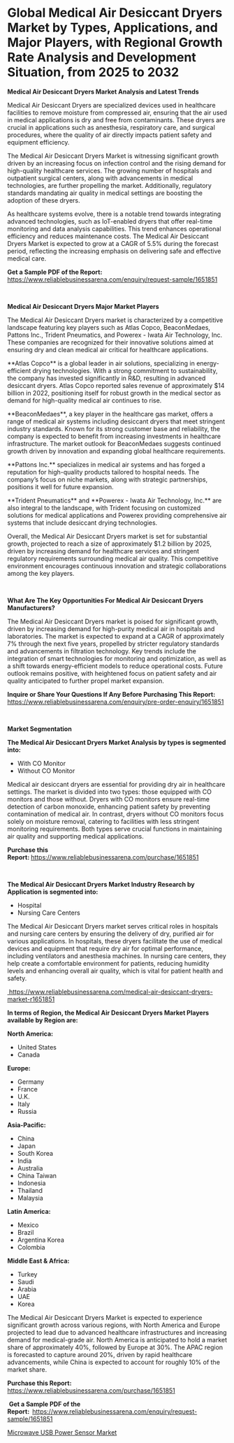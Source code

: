 <p><h1>Global Medical Air Desiccant Dryers Market by Types, Applications, and Major Players, with Regional Growth Rate Analysis and Development Situation, from 2025 to 2032</h1></p><p><strong>Medical Air Desiccant Dryers Market Analysis and Latest Trends</strong></p>
<p><p>Medical Air Desiccant Dryers are specialized devices used in healthcare facilities to remove moisture from compressed air, ensuring that the air used in medical applications is dry and free from contaminants. These dryers are crucial in applications such as anesthesia, respiratory care, and surgical procedures, where the quality of air directly impacts patient safety and equipment efficiency.</p><p>The Medical Air Desiccant Dryers Market is witnessing significant growth driven by an increasing focus on infection control and the rising demand for high-quality healthcare services. The growing number of hospitals and outpatient surgical centers, along with advancements in medical technologies, are further propelling the market. Additionally, regulatory standards mandating air quality in medical settings are boosting the adoption of these dryers.</p><p>As healthcare systems evolve, there is a notable trend towards integrating advanced technologies, such as IoT-enabled dryers that offer real-time monitoring and data analysis capabilities. This trend enhances operational efficiency and reduces maintenance costs. The Medical Air Desiccant Dryers Market is expected to grow at a CAGR of 5.5% during the forecast period, reflecting the increasing emphasis on delivering safe and effective medical care.</p></p>
<p><strong>Get a Sample PDF of the Report:&nbsp;</strong> <a href="https://www.reliablebusinessarena.com/enquiry/request-sample/1651851?utm_campaign=2195&utm_medium=2&utm_source=Github&utm_content=ia&utm_term=23032025&utm_id=medical-air-desiccant-dryers">https://www.reliablebusinessarena.com/enquiry/request-sample/1651851</a></p>
<p>&nbsp;</p>
<p><strong>Medical Air Desiccant Dryers Major Market Players</strong></p>
<p><p>The Medical Air Desiccant Dryers market is characterized by a competitive landscape featuring key players such as Atlas Copco, BeaconMedaes, Pattons Inc., Trident Pneumatics, and Powerex - Iwata Air Technology, Inc. These companies are recognized for their innovative solutions aimed at ensuring dry and clean medical air critical for healthcare applications.</p><p>**Atlas Copco** is a global leader in air solutions, specializing in energy-efficient drying technologies. With a strong commitment to sustainability, the company has invested significantly in R&D, resulting in advanced desiccant dryers. Atlas Copco reported sales revenue of approximately $14 billion in 2022, positioning itself for robust growth in the medical sector as demand for high-quality medical air continues to rise.</p><p>**BeaconMedaes**, a key player in the healthcare gas market, offers a range of medical air systems including desiccant dryers that meet stringent industry standards. Known for its strong customer base and reliability, the company is expected to benefit from increasing investments in healthcare infrastructure. The market outlook for BeaconMedaes suggests continued growth driven by innovation and expanding global healthcare requirements.</p><p>**Pattons Inc.** specializes in medical air systems and has forged a reputation for high-quality products tailored to hospital needs. The company’s focus on niche markets, along with strategic partnerships, positions it well for future expansion.</p><p>**Trident Pneumatics** and **Powerex - Iwata Air Technology, Inc.** are also integral to the landscape, with Trident focusing on customized solutions for medical applications and Powerex providing comprehensive air systems that include desiccant drying technologies.</p><p>Overall, the Medical Air Desiccant Dryers market is set for substantial growth, projected to reach a size of approximately $1.2 billion by 2025, driven by increasing demand for healthcare services and stringent regulatory requirements surrounding medical air quality. This competitive environment encourages continuous innovation and strategic collaborations among the key players.</p></p>
<p>&nbsp;</p>
<p><strong>What Are The Key Opportunities For Medical Air Desiccant Dryers Manufacturers?</strong></p>
<p><p>The Medical Air Desiccant Dryers market is poised for significant growth, driven by increasing demand for high-purity medical air in hospitals and laboratories. The market is expected to expand at a CAGR of approximately 7% through the next five years, propelled by stricter regulatory standards and advancements in filtration technology. Key trends include the integration of smart technologies for monitoring and optimization, as well as a shift towards energy-efficient models to reduce operational costs. Future outlook remains positive, with heightened focus on patient safety and air quality anticipated to further propel market expansion.</p></p>
<p><strong>Inquire or Share Your Questions If Any Before Purchasing This Report:</strong> <a href="https://www.reliablebusinessarena.com/enquiry/pre-order-enquiry/1651851?utm_campaign=2195&utm_medium=2&utm_source=Github&utm_content=ia&utm_term=23032025&utm_id=medical-air-desiccant-dryers">https://www.reliablebusinessarena.com/enquiry/pre-order-enquiry/1651851</a></p>
<p>&nbsp;</p>
<p><strong>Market Segmentation</strong></p>
<p><strong>The Medical Air Desiccant Dryers Market Analysis by types is segmented into:</strong></p>
<p><ul><li>With CO Monitor</li><li>Without CO Monitor</li></ul></p>
<p><p>Medical air desiccant dryers are essential for providing dry air in healthcare settings. The market is divided into two types: those equipped with CO monitors and those without. Dryers with CO monitors ensure real-time detection of carbon monoxide, enhancing patient safety by preventing contamination of medical air. In contrast, dryers without CO monitors focus solely on moisture removal, catering to facilities with less stringent monitoring requirements. Both types serve crucial functions in maintaining air quality and supporting medical applications.</p></p>
<p><strong>Purchase this Report:&nbsp;</strong><a href="https://www.reliablebusinessarena.com/purchase/1651851?utm_campaign=2195&utm_medium=2&utm_source=Github&utm_content=ia&utm_term=23032025&utm_id=medical-air-desiccant-dryers">https://www.reliablebusinessarena.com/purchase/1651851</a></p>
<p>&nbsp;</p>
<p><strong>The Medical Air Desiccant Dryers Market Industry Research by Application is segmented into:</strong></p>
<p><ul><li>Hospital</li><li>Nursing Care Centers</li></ul></p>
<p><p>The Medical Air Desiccant Dryers market serves critical roles in hospitals and nursing care centers by ensuring the delivery of dry, purified air for various applications. In hospitals, these dryers facilitate the use of medical devices and equipment that require dry air for optimal performance, including ventilators and anesthesia machines. In nursing care centers, they help create a comfortable environment for patients, reducing humidity levels and enhancing overall air quality, which is vital for patient health and safety.</p></p>
<p><a href="https://www.reliablebusinessarena.com/medical-air-desiccant-dryers-market-r1651851?utm_campaign=2195&utm_medium=2&utm_source=Github&utm_content=ia&utm_term=23032025&utm_id=medical-air-desiccant-dryers">&nbsp;https://www.reliablebusinessarena.com/medical-air-desiccant-dryers-market-r1651851</a></p>
<p><strong>In terms of Region, the Medical Air Desiccant Dryers Market Players available by Region are:</strong></p>
<p>
    <p> <strong> North America: </strong>
        <ul>
            <li>United States</li>
            <li>Canada</li>
        </ul>
        </p> 
    <p> <strong> Europe: </strong>
        <ul>
            <li>Germany</li>
            <li>France</li>
            <li>U.K.</li>
            <li>Italy</li>
            <li>Russia</li>
        </ul>
        </p> 
    <p> <strong> Asia-Pacific: </strong>
        <ul>
            <li>China</li>
            <li>Japan</li>
            <li>South Korea</li>
            <li>India</li>
            <li>Australia</li>
            <li>China Taiwan</li>
            <li>Indonesia</li>
            <li>Thailand</li>
            <li>Malaysia</li>
        </ul>
        </p> 
    <p> <strong> Latin America: </strong>
        <ul>
            <li>Mexico</li>
            <li>Brazil</li>
            <li>Argentina Korea</li>
            <li>Colombia</li>
        </ul>
        </p> 
    <p> <strong> Middle East & Africa: </strong>
        <ul>
            <li>Turkey</li>
            <li>Saudi</li>
            <li>Arabia</li>
            <li>UAE</li>
            <li>Korea</li>
        </ul>
    </p>
    </p>
<p><p>The Medical Air Desiccant Dryers Market is expected to experience significant growth across various regions, with North America and Europe projected to lead due to advanced healthcare infrastructures and increasing demand for medical-grade air. North America is anticipated to hold a market share of approximately 40%, followed by Europe at 30%. The APAC region is forecasted to capture around 20%, driven by rapid healthcare advancements, while China is expected to account for roughly 10% of the market share.</p></p>
<p><strong>Purchase this Report: </strong><a href="https://www.reliablebusinessarena.com/purchase/1651851?utm_campaign=2195&utm_medium=2&utm_source=Github&utm_content=ia&utm_term=23032025&utm_id=medical-air-desiccant-dryers">https://www.reliablebusinessarena.com/purchase/1651851</a></p>
<p>&nbsp;<strong>Get a Sample PDF of the Report:&nbsp;&nbsp;</strong><a href="https://www.reliablebusinessarena.com/enquiry/request-sample/1651851?utm_campaign=2195&utm_medium=2&utm_source=Github&utm_content=ia&utm_term=23032025&utm_id=medical-air-desiccant-dryers">https://www.reliablebusinessarena.com/enquiry/request-sample/1651851</a></p>
<p><strong></strong></p>
<p><p><a href="https://github.com/JakirUddin511/Market-Research-Report-List-2/blob/main/microwave-usb-power-sensor-market.md?utm_campaign=2195&utm_medium=2&utm_source=Github&utm_content=ia&utm_term=23032025&utm_id=medical-air-desiccant-dryers">Microwave USB Power Sensor Market</a></p></p>